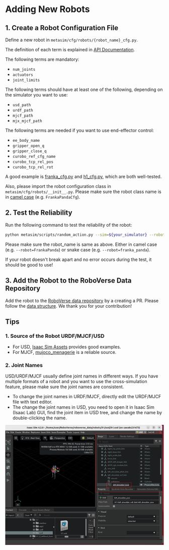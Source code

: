 # Adding New Robots


## 1. Create a Robot Configuration File
Define a new robot in `metasim/cfg/robots/{robot_name}_cfg.py`.

The definition of each term is explained in [API Documentation](https://roboverse.wiki/metasim/api/metasim/metasim.scenario.robot#baserobotcfg).

The following terms are mandatory:
- ``num_joints``
- ``actuators``
- ``joint_limits``

The following terms should have at least one of the following, depending on the simulator you want to use:
- ``usd_path``
- ``urdf_path``
- ``mjcf_path``
- ``mjx_mjcf_path``

The following terms are needed if you want to use end-effector control:
- ``ee_body_name``
- ``gripper_open_q``
- ``gripper_close_q``
- ``curobo_ref_cfg_name``
- ``curobo_tcp_rel_pos``
- ``curobo_tcp_rel_rot``

A good example is [franka_cfg.py](https://github.com/RoboVerseOrg/RoboVerse/blob/main/metasim/cfg/robots/franka_cfg.py) and [h1_cfg.py](https://github.com/RoboVerseOrg/RoboVerse/blob/main/metasim/cfg/robots/h1_cfg.py), which are both well-tested.

Also, please import the robot configuration class in `metasim/cfg/robots/__init__.py`. Please make sure the robot class name is in [camel case](https://en.wikipedia.org/wiki/Camel_case) (e.g. `FrankaPandaCfg`).

## 2. Test the Reliability
Run the following command to test the reliability of the robot:

```bash
python metasim/scripts/random_action.py --sim=${your_simulator} --robot=${robot_name}
```

Please make sure the robot_name is same as above. Either in camel case (e.g. `--robot=FrankaPanda`) or snake case (e.g. `--robot=franka_panda`).

If your robot doesn't break apart and no error occurs during the test, it should be good to use!

## 3. Add the Robot to the RoboVerse Data Repository

Add the robot to the [RoboVerse data repository](https://huggingface.co/datasets/RoboVerseOrg/roboverse_data) by a creating a PR. Please follow the [data structure](https://roboverse.wiki/metasim/developer_guide/data_structure). We thank you for your contribution!

## Tips

### 1. Source of the Robot URDF/MJCF/USD
- For USD, [Isaac Sim Assets](https://docs.isaacsim.omniverse.nvidia.com/latest/assets/usd_assets_robots.html) provides good examples.
- For MJCF, [mujoco_menagerie](https://github.com/google-deepmind/mujoco_menagerie) is a reliable source.

### 2. Joint Names
USD/URDF/MJCF usually define joint names in different ways. If you have multiple formats of a robot and you want to use the cross-simulation feature, please make sure the joint names are consistent.
- To change the joint names in URDF/MJCF, directly edit the URDF/MJCF file with text editor.
- The change the joint names in USD, you need to open it in Isaac Sim (Isaac Lab) GUI, find the joint item in USD tree, and change the name by double-clicking the name.

![Edit USD Joint Name](./images/IsaacSim_edit_joint_name.png)
